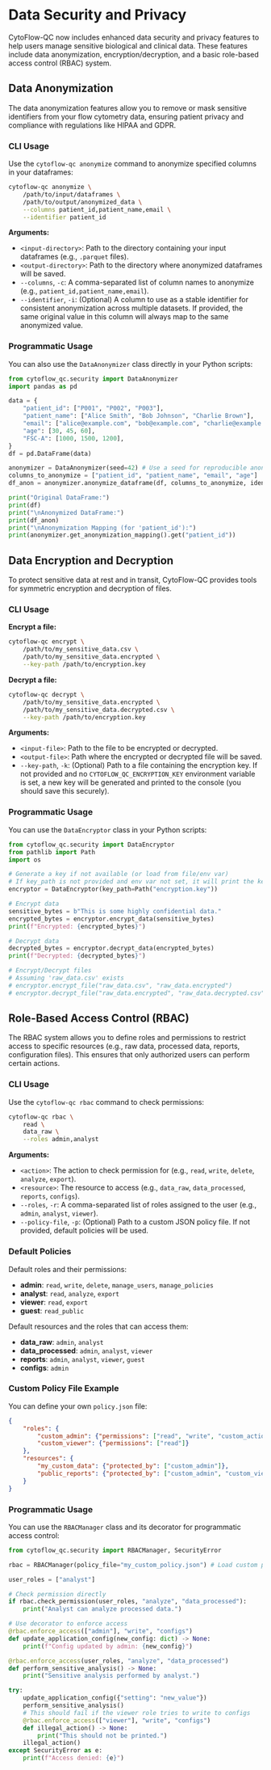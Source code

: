 # Data Security and Privacy

CytoFlow-QC now includes enhanced data security and privacy features to help users manage sensitive biological and clinical data. These features include data anonymization, encryption/decryption, and a basic role-based access control (RBAC) system.

## Data Anonymization

The data anonymization features allow you to remove or mask sensitive identifiers from your flow cytometry data, ensuring patient privacy and compliance with regulations like HIPAA and GDPR.

### CLI Usage

Use the `cytoflow-qc anonymize` command to anonymize specified columns in your dataframes:

```bash
cytoflow-qc anonymize \
    /path/to/input/dataframes \
    /path/to/output/anonymized_data \
    --columns patient_id,patient_name,email \
    --identifier patient_id
```

**Arguments:**

*   `<input-directory>`: Path to the directory containing your input dataframes (e.g., `.parquet` files).
*   `<output-directory>`: Path to the directory where anonymized dataframes will be saved.
*   `--columns`, `-c`: A comma-separated list of column names to anonymize (e.g., `patient_id,patient_name,email`).
*   `--identifier`, `-i`: (Optional) A column to use as a stable identifier for consistent anonymization across multiple datasets. If provided, the same original value in this column will always map to the same anonymized value.

### Programmatic Usage

You can also use the `DataAnonymizer` class directly in your Python scripts:

```python
from cytoflow_qc.security import DataAnonymizer
import pandas as pd

data = {
    "patient_id": ["P001", "P002", "P003"],
    "patient_name": ["Alice Smith", "Bob Johnson", "Charlie Brown"],
    "email": ["alice@example.com", "bob@example.com", "charlie@example.com"],
    "age": [30, 45, 60],
    "FSC-A": [1000, 1500, 1200],
}
df = pd.DataFrame(data)

anonymizer = DataAnonymizer(seed=42) # Use a seed for reproducible anonymization
columns_to_anonymize = ["patient_id", "patient_name", "email", "age"]
df_anon = anonymizer.anonymize_dataframe(df, columns_to_anonymize, identifier_col="patient_id")

print("Original DataFrame:")
print(df)
print("\nAnonymized DataFrame:")
print(df_anon)
print("\nAnonymization Mapping (for 'patient_id'):")
print(anonymizer.get_anonymization_mapping().get("patient_id"))
```

## Data Encryption and Decryption

To protect sensitive data at rest and in transit, CytoFlow-QC provides tools for symmetric encryption and decryption of files.

### CLI Usage

**Encrypt a file:**

```bash
cytoflow-qc encrypt \
    /path/to/my_sensitive_data.csv \
    /path/to/my_sensitive_data.encrypted \
    --key-path /path/to/encryption.key
```

**Decrypt a file:**

```bash
cytoflow-qc decrypt \
    /path/to/my_sensitive_data.encrypted \
    /path/to/my_sensitive_data.decrypted.csv \
    --key-path /path/to/encryption.key
```

**Arguments:**

*   `<input-file>`: Path to the file to be encrypted or decrypted.
*   `<output-file>`: Path where the encrypted or decrypted file will be saved.
*   `--key-path`, `-k`: (Optional) Path to a file containing the encryption key. If not provided and no `CYTOFLOW_QC_ENCRYPTION_KEY` environment variable is set, a new key will be generated and printed to the console (you should save this securely).

### Programmatic Usage

You can use the `DataEncryptor` class in your Python scripts:

```python
from cytoflow_qc.security import DataEncryptor
from pathlib import Path
import os

# Generate a key if not available (or load from file/env var)
# If key_path is not provided and env var not set, it will print the key to console.
encryptor = DataEncryptor(key_path=Path("encryption.key")) 

# Encrypt data
sensitive_bytes = b"This is some highly confidential data."
encrypted_bytes = encryptor.encrypt_data(sensitive_bytes)
print(f"Encrypted: {encrypted_bytes}")

# Decrypt data
decrypted_bytes = encryptor.decrypt_data(encrypted_bytes)
print(f"Decrypted: {decrypted_bytes}")

# Encrypt/Decrypt files
# Assuming 'raw_data.csv' exists
# encryptor.encrypt_file("raw_data.csv", "raw_data.encrypted")
# encryptor.decrypt_file("raw_data.encrypted", "raw_data.decrypted.csv")
```

## Role-Based Access Control (RBAC)

The RBAC system allows you to define roles and permissions to restrict access to specific resources (e.g., raw data, processed data, reports, configuration files). This ensures that only authorized users can perform certain actions.

### CLI Usage

Use the `cytoflow-qc rbac` command to check permissions:

```bash
cytoflow-qc rbac \
    read \
    data_raw \
    --roles admin,analyst
```

**Arguments:**

*   `<action>`: The action to check permission for (e.g., `read`, `write`, `delete`, `analyze`, `export`).
*   `<resource>`: The resource to access (e.g., `data_raw`, `data_processed`, `reports`, `configs`).
*   `--roles`, `-r`: A comma-separated list of roles assigned to the user (e.g., `admin`, `analyst`, `viewer`).
*   `--policy-file`, `-p`: (Optional) Path to a custom JSON policy file. If not provided, default policies will be used.

### Default Policies

Default roles and their permissions:

*   **admin**: `read`, `write`, `delete`, `manage_users`, `manage_policies`
*   **analyst**: `read`, `analyze`, `export`
*   **viewer**: `read`, `export`
*   **guest**: `read_public`

Default resources and the roles that can access them:

*   **data_raw**: `admin`, `analyst`
*   **data_processed**: `admin`, `analyst`, `viewer`
*   **reports**: `admin`, `analyst`, `viewer`, `guest`
*   **configs**: `admin`

### Custom Policy File Example

You can define your own `policy.json` file:

```json
{
    "roles": {
        "custom_admin": {"permissions": ["read", "write", "custom_action"]},
        "custom_viewer": {"permissions": ["read"]}
    },
    "resources": {
        "my_custom_data": {"protected_by": ["custom_admin"]},
        "public_reports": {"protected_by": ["custom_admin", "custom_viewer"]}
    }
}
```

### Programmatic Usage

You can use the `RBACManager` class and its decorator for programmatic access control:

```python
from cytoflow_qc.security import RBACManager, SecurityError

rbac = RBACManager(policy_file="my_custom_policy.json") # Load custom policies

user_roles = ["analyst"]

# Check permission directly
if rbac.check_permission(user_roles, "analyze", "data_processed"):
    print("Analyst can analyze processed data.")

# Use decorator to enforce access
@rbac.enforce_access(["admin"], "write", "configs")
def update_application_config(new_config: dict) -> None:
    print(f"Config updated by admin: {new_config}")

@rbac.enforce_access(user_roles, "analyze", "data_processed")
def perform_sensitive_analysis() -> None:
    print("Sensitive analysis performed by analyst.")

try:
    update_application_config({"setting": "new_value"})
    perform_sensitive_analysis()
    # This should fail if the viewer role tries to write to configs
    @rbac.enforce_access(["viewer"], "write", "configs")
    def illegal_action() -> None:
        print("This should not be printed.")
    illegal_action()
except SecurityError as e:
    print(f"Access denied: {e}")
```




